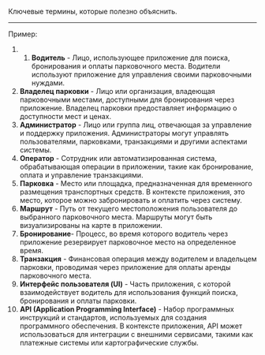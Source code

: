 Ключевые термины, которые полезно объяснить.

----

Пример:

1. 1. **Водитель** - Лицо, использующее приложение для поиска, бронирования и оплаты парковочного места. Водители используют приложение для управления своими парковочными нуждами.
2. **Владелец парковки** - Лицо или организация, владеющая парковочными местами, доступными для бронирования через приложение. Владелец парковки предоставляет информацию о доступности мест и ценах.
3. **Администратор** - Лицо или группа лиц, отвечающая за управление и поддержку приложения. Администраторы могут управлять пользователями, парковками, транзакциями и другими аспектами системы.
4. **Оператор** - Сотрудник или автоматизированная система, обрабатывающая операции в приложении, такие как бронирование, оплата и управление транзакциями.
5. **Парковка** - Место или площадка, предназначенная для временного размещения транспортных средств. В контексте приложения, это место, которое можно забронировать и оплатить через систему.
6. **Маршрут** - Путь от текущего местоположения пользователя до выбранного парковочного места. Маршруты могут быть визуализированы на карте в приложении.
7. **Бронирование**-   Процесс, во время которого водитель через приложение резервирует парковочное место на определенное время.
8. **Транзакция** - Финансовая операция между водителем и владельцем парковки, проводимая через приложение для оплаты аренды парковочного места.
9. **Интерфейс пользователя (UI)** - Часть приложения, с которой взаимодействует водитель для использования функций поиска, бронирования и оплаты парковки.
10. **API (Application Programming Interface)** - Набор программных инструкций и стандартов, используемых для создания программного обеспечения. В контексте приложения, API может использоваться для интеграции с внешними сервисами, такими как платежные системы или картографические службы.